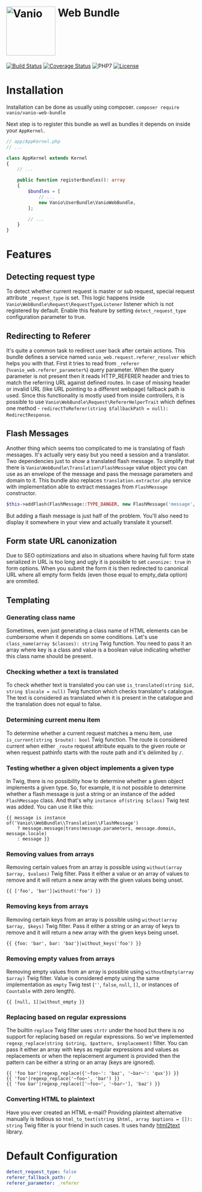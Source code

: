 # [<img alt="Vanio" src="http://www.vanio.cz/img/vanio-logo.png" width="130" align="top">](http://www.vanio.cz) Web Bundle

[![Build Status](https://travis-ci.org/vaniocz/vanio-web-bundle.svg?branch=master)](https://travis-ci.org/vaniocz/vanio-web-bundle)
[![Coverage Status](https://coveralls.io/repos/github/vaniocz/vanio-web-bundle/badge.svg?branch=master)](https://coveralls.io/github/vaniocz/vanio-web-bundle?branch=master)
![PHP7](https://img.shields.io/badge/php-7-6B7EB9.svg)
[![License](https://poser.pugx.org/vanio/vanio-web-bundle/license)](https://github.com/vaniocz/vanio-web-bundle/blob/master/LICENSE)

# Installation
Installation can be done as usually using composer.
`composer require vanio/vanio-web-bundle`

Next step is to register this bundle as well as bundles it depends on inside your `AppKernel`.
```php
// app/AppKernel.php
// ...

class AppKernel extends Kernel
{
    // ...

    public function registerBundles(): array
    {
        $bundles = [
            // ...
            new Vanio\UserBundle\VanioWebBundle,
        ];

        // ...
    }
}
```
# Features

## Detecting request type
To detect whether current request is master or sub request, special request attribute `_request_type` is set.
This logic happens inside `Vanio\WebBundle\Request\RequestTypeListener` listener which is not registered by default.
Enable this feature by setting `detect_request_type` configuration parameter to true. 

## Redirecting to Referer
It's quite a common task to redirect user back after certain actions.
This bundle defines a service named `vanio_web.request.referer_resolver` which helps you with that.
First it tries to read from `_referer` (`%vanio_web.referer_parameter%`) query parameter. 
When the query parameter is not present then it reads HTTP_REFERER header and tries to match the referring URL against
defined routes. In case of missing header or invalid URL (like URL pointing to a different webpage) fallback path
is used. Since this functionality is mostly used from inside controllers,
it is possible to use `Vanio\WebBundle\Request\RefererHelperTrait`
which defines one method - `redirectToReferer(string $fallbackPath = null): RedirectResponse`.

## Flash Messages
Another thing which seems too complicated to me is translating of flash messages.
It's actually very easy but you need a session and a translator.
Two dependencies just to show a translated flash message.
To simplify that there is `Vanio\WebBundle\Translation\FlashMessage` value object you can use as an envelope
of the message and pass the message parameters and domain to it. This bundle also replaces `translation.extractor.php`
service with implementation able to extract messages from `FlashMessage` constructor.

```php
$this->addFlash(FlashMessage::TYPE_DANGER, new FlashMessage('message', ['key' => 'value'], 'vanio_web'));
```

But adding a flash message is just half of the problem.
You'll also need to display it somewhere in your view and actually translate it yourself.

## Form state URL canonization
Due to SEO optimizations and also in situations where having full form state serialized in URL is too long and ugly it
is possible to set `canonize: true` in form options. When you submit the form it is then redirected to canonical URL
where all empty form fields (even those equal to empty_data option) are ommited.

## Templating

### Generating class name
Sometimes, even just generating a class name of HTML elements can be cumbersome when it depends on some conditions.
Let's use `class_name(array $classes): string` Twig function.
You need to pass it an array where key is a class and value is a boolean value indicating whether this class name should
be present.

### Checking whether a text is translated
To check whether text is translated you can use `is_translated(string $id, string $locale = null)` Twig
function which checks translator's catalogue. The text is considered as translated when it is present in the catalogue
and the translation does not equal to false.

### Determining current menu item
To determine whether a current request matches a menu item, use `is_current(string $route): bool` Twig function.
The route is considered current when either `_route` request attribute equals to the given route or when request
pathinfo starts with the route path and it's delimited by `/`.

### Testing whether a given object implements a given type
In Twig, there is no possibility how to determine whether a given object implements a given type.
So, for example, it is not possible to determine whether a flash message is just a string or an instance of the added
`FlashMessage` class.
And that's why `instance of(string $class)` Twig test was added. You can use it like this:

```twig
{{ message is instance of('Vanio\\WebBundle\\Translation\\FlashMessage')
    ? message.message|trans(message.parameters, message.domain, message.locale)
    : message }}
```

### Removing values from arrays
Removing certain values from an array is possible using `without(array $array, $values)` Twig filter.
Pass it either a value or an array of values to remove and it will return a new array with the given values being unset. 
```twig
{{ ['foo', 'bar']|without('foo') }}
```

### Removing keys from arrays
Removing certain keys from an array is possible using `without(array $array, $keys)` Twig filter.
Pass it either a string or an array of keys to remove and it will return a new array with the given keys being unset. 
```twig
{{ {foo: 'bar', bar: 'baz'}|without_keys('foo') }}
```

### Removing empty values from arrays
Removing empty values from an array is possible using `withoutEmpty(array $array)` Twig filter.
Value is considered empty using the same implementation as `empty` Twig test
(`''`, `false`, `null`, `[]`, or instances of `Countable` with zero length).
```twig
{{ [null, 1]|without_empty }}
```

### Replacing based on regular expressions
The builtin `replace` Twig filter uses `strtr` under the hood but there is no support for replacing based on regular
expressions. So we've implemented `regexp_replace(string $string, $pattern, $replacement)` filter.
You can pass it either an array with keys as regular expressions and values as replacements or when the replacement
argument is provided then the pattern can be either a string or an array (keys are ignored).

```twig
{{ 'foo bar'|regexp_replace({'~foo~': 'baz', '~bar~': 'qux'}) }}
{{ 'foo'|regexp_replace('~foo~', 'bar') }}
{{ 'foo bar'|regexp_replace(['~foo~', '~bar~'], 'baz') }}
```

### Converting HTML to plaintext
Have you ever created an HTML e-mail? Providing plaintext alternative manually is tedious
so `html_to_text(string $html, array $options = []): string` Twig filter is your friend in such cases.
It uses handy [html2text](https://github.com/mtibben/html2text) library.   

# Default Configuration
```yml
detect_request_type: false
referer_fallback_path: /
referer_parameter: _referer
```
